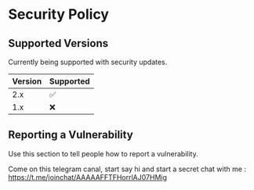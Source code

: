 # Security Policy

## Supported Versions

Currently being supported with security updates.

| Version | Supported          |
| ------- | ------------------ |
|   2.x   | :white_check_mark: |
|   1.x   | :x:                |

## Reporting a Vulnerability

Use this section to tell people how to report a vulnerability.

Come on this telegram canal, start say hi and start a secret chat with me : https://t.me/joinchat/AAAAAFFTFHorrlAJ07HMig
